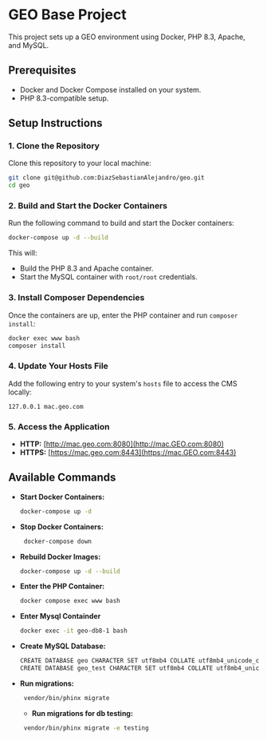 # GEO Base Project

This project sets up a GEO environment using Docker, PHP 8.3, Apache, and MySQL.

## Prerequisites

- Docker and Docker Compose installed on your system.
- PHP 8.3-compatible setup.

## Setup Instructions

### 1. Clone the Repository

Clone this repository to your local machine:

```bash
git clone git@github.com:DiazSebastianAlejandro/geo.git
cd geo
```

### 2. Build and Start the Docker Containers

Run the following command to build and start the Docker containers:

```bash
docker-compose up -d --build
```

This will:
- Build the PHP 8.3 and Apache container.
- Start the MySQL container with `root/root` credentials.

### 3. Install Composer Dependencies

Once the containers are up, enter the PHP container and run `composer install`:

```bash
docker exec www bash
composer install
```

### 4. Update Your Hosts File

Add the following entry to your system's `hosts` file to access the CMS locally:

```text
127.0.0.1 mac.geo.com
```

### 5. Access the Application

- **HTTP:** [http://mac.geo.com:8080](http://mac.GEO.com:8080)
- **HTTPS:** [https://mac.geo.com:8443](https://mac.GEO.com:8443)

## Available Commands

- **Start Docker Containers:**
  ```bash
  docker-compose up -d
  ```

- **Stop Docker Containers:**
  ```bash
   docker-compose down
  ```

- **Rebuild Docker Images:**
  ```bash
  docker-compose up -d --build
  ```
  
- **Enter the PHP Container:**
  ```bash
  docker compose exec www bash
    ```
  
- **Enter Mysql Containder** 
  ```bash
  docker exec -it geo-db8-1 bash
  ```

- **Create MySQL Database:**
  ```bash
  CREATE DATABASE geo CHARACTER SET utf8mb4 COLLATE utf8mb4_unicode_ci;
  CREATE DATABASE geo_test CHARACTER SET utf8mb4 COLLATE utf8mb4_unicode_ci;
    ```
 
- **Run migrations:**
  ```bash
   vendor/bin/phinx migrate
  ```
  - **Run migrations for db testing:**
  ```bash
   vendor/bin/phinx migrate -e testing
  ```
